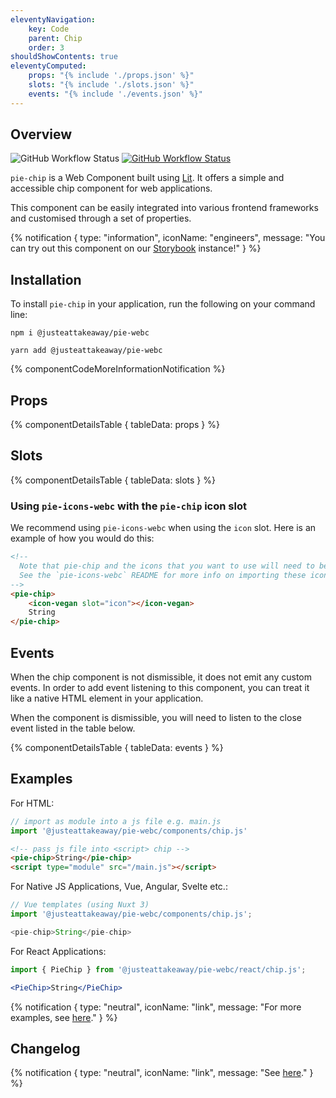 ```yaml
---
eleventyNavigation:
    key: Code
    parent: Chip
    order: 3
shouldShowContents: true
eleventyComputed:
    props: "{% include './props.json' %}"
    slots: "{% include './slots.json' %}"
    events: "{% include './events.json' %}"
---
```


## Overview

<p>
  <a href="https://www.npmjs.com/@justeattakeaway/pie-chip" style="text-decoration: none">
    <img alt="GitHub Workflow Status" src="https://img.shields.io/npm/v/@justeattakeaway/pie-chip.svg?label=pie-chip">
  </a>

  <a href="https://www.npmjs.com/package/@justeattakeaway/pie-webc">
    <img alt="GitHub Workflow Status" src="https://img.shields.io/npm/v/@justeattakeaway/pie-webc.svg?label=pie-webc">
  </a>
</p>

`pie-chip` is a Web Component built using [Lit](https://lit.dev/). It offers a simple and accessible chip component for web applications.

This component can be easily integrated into various frontend frameworks and customised through a set of properties.

{% notification {
  type: "information",
  iconName: "engineers",
  message: "You can try out this component on our [Storybook](https://webc.pie.design/?path=/docs/chip) instance!"
} %}

## Installation

To install `pie-chip` in your application, run the following on your command line:

```shell
npm i @justeattakeaway/pie-webc
```

```shell
yarn add @justeattakeaway/pie-webc
```

{% componentCodeMoreInformationNotification %}

## Props

{% componentDetailsTable {
  tableData: props
} %}

## Slots

{% componentDetailsTable {
  tableData: slots
} %}

### Using `pie-icons-webc` with the `pie-chip` icon slot

We recommend using `pie-icons-webc` when using the `icon` slot. Here is an example of how you would do this:

```html
<!--
  Note that pie-chip and the icons that you want to use will need to be imported as components into your application.
  See the `pie-icons-webc` README for more info on importing these icons.
-->
<pie-chip>
    <icon-vegan slot="icon"></icon-vegan>
    String
</pie-chip>
```

## Events

When the chip component is not dismissible, it does not emit any custom events. In order to add event listening to this component, you can treat it like a native HTML element in your application.

When the component is dismissible, you will need to listen to the close event listed in the table below.

{% componentDetailsTable {
  tableData: events
} %}

## Examples

For HTML:

```js
// import as module into a js file e.g. main.js
import '@justeattakeaway/pie-webc/components/chip.js'
```

```html
<!-- pass js file into <script> chip -->
<pie-chip>String</pie-chip>
<script type="module" src="/main.js"></script>
```

For Native JS Applications, Vue, Angular, Svelte etc.:

```js
// Vue templates (using Nuxt 3)
import '@justeattakeaway/pie-webc/components/chip.js';

<pie-chip>String</pie-chip>
```

For React Applications:

```jsx
import { PieChip } from '@justeattakeaway/pie-webc/react/chip.js';

<PieChip>String</PieChip>
```

{% notification {
  type: "neutral",
  iconName: "link",
  message: "For more examples, see [here](https://github.com/justeattakeaway/pie-aperture/tree/main)."
} %}

## Changelog

{% notification {
  type: "neutral",
  iconName: "link",
  message: "See [here](https://github.com/justeattakeaway/pie/blob/main/packages/components/pie-chip/CHANGELOG.md)."
} %}

